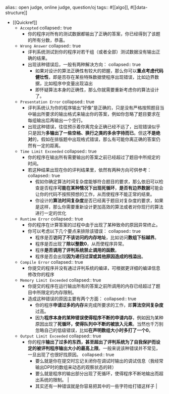 alias:: open judge, online judge, question/oj
tags:: #[[algo]], #[[data-structure]]
- [[Quickref]]
  - `Accepted`
    collapsed:: true
    - 你的程序对所有的测试数据都输出了正确的答案，你已经得到了该题的所有分数，恭喜。
  - `Wrong Answer`
    collapsed:: true
    - 评判系统测试到你的程序对若干组（或者全部）测试数据没有输出正确的结果。
    - 出现该种错误后，一般有两种解决方向：
      collapsed:: true
      - 如果对设计的算法正确性有较大的把握，那么你可以**重点考虑代码健壮性**，即是否存在某些特殊数据使程序出现错误，比如边界数据，比如程序中变量出现溢出
      - 即怀疑算法本身的正确性，那么你就需要重新考虑你的算法设计了。
  - `Presentation Error`
    collapsed:: true
    - 评判系统认为你的程序输出“好像”是正确的，只是没有严格按照题目当中输出所要求的输出格式来输出你的答案，例如你忽略了题目要求在每组输出后再输出一个空行。
    - 出现这种错误，往往预示着你离完全正确已经不远了，出现错误似乎只是因为**多输出了一些空格、换行之类的多余字待而已**。但这**不是绝对**的，假如在排版题中出现格式错误，那么有可能你离正确的答案仍然有一定的距离。
  - `Time Limit Exceeded`
    collapsed:: true
    - 你的程序在输出所有需要输出的答案之前已经超过了题目中所规定的时间。
    - 若这种结果出现在你的评判结果里，依然有两种方向可供参考：
      collapsed:: true
      - 假如你确定算法时间复杂度能够符合题目的要求，那么依旧可以检查是否程序**可能在某种情况下出现死循环**，**是否有边界数据**可能会让你的代码不按照预想的工作，从而使程序不能正常的结束。
      - 你设计的**算法时间复杂度**是否已经离于题目对复杂度的要求，如果是这样，那么你需要重新设计更加高效的算法或者对你现行的算法进行一定的优化
  - `Runtime Error`
    collapsed:: true
    - 你的程序在计算答案的过程中由于出现了某种致命的原因异常终止。
    - 你可以考虑以下几个要点来排除该错误：
      collapsed:: true
      - 程序是否**访问了不该访问的内存地址**，比如访问**数组下标越界**。
      - 程序是否出现了**除以整数0**，从而使程序异常。
      - 程序**是否调用了评判系统禁止调用的函数**。
      - 程序是否会出现**因为递归过深或其他原因造成的栈溢出**。
  - `Compile Error`
    collapsed:: true
    - 你提交的程序并没有通过评判系统的编译，可根据更详细的编译信息修改你的程序
  - `Memory Limit Exceeded`
    collapsed:: true
    - 你提交的程序在运行输出所有的答案之前所调用的内存已经超过了题目中所限定的内存限制。
    - 造成这种错误的原因主要有两个方面：
      collapsed:: true
      - 你的程序**申请过多的内存**来完成所要求的工作，即**算法空间复杂度**过高。
      - 因为**程序本身的某种错误使得程序不断的申请内存**，例如因为某种原因出现了**死循环，使得队列中不断的被放入元素**。当然也千万别忽略自己的低级错误，比如**在声明数组大小时多打了一个0**。
  - `Output Limit Exceeded`
    collapsed:: true
    - 你的程序**输出了过多的东西，甚至超出了评判系统为了自我保护而设定的被评判程序输出大小的最高上限**。一般来说该种错误并不常见，一旦出现了也很好找原因。
      collapsed:: true
      - 要么就是你在提交时忘记关闭你在调试时输出的调试信息（我经常输出DP时的数组来动态的观察状态的转）
      - 要么就是程序的输出部分出现了死循环，使得程序不断地输出而超出系统的限制。 |
      - 其实还有一种错误就是你容易把其中的一些字符给打错这样子 |
